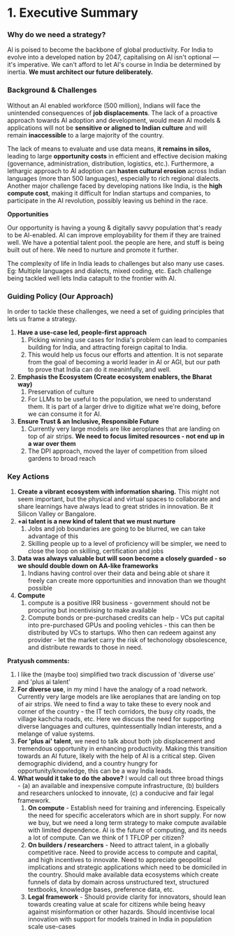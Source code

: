 # 1. Executive Summary

### **Why do we need a strategy?**

Al is poised to become the backbone of global productivity. For India to evolve into a developed nation by 2047, capitalising on Al isn't optional —it's imperative. We can't afford to let Al's course in India be determined by inertia. **We must architect our future deliberately.**



### **Background & Challenges**

Without an AI enabled workforce (500 million), Indians will face the unintended consequences of **job displacements**. The lack of a proactive approach towards AI adoption and development, would mean AI models & applications will not be **sensitive or aligned to Indian culture** and will remain **inaccessible** to a large majority of the country.

The lack of means to evaluate and use data means, **it remains in silos,** leading to large **opportunity costs** in efficient and effective decision making (governance, administration, distribution, logistics, etc.). Furthermore, a lethargic approach to AI adoption can **hasten cultural erosion** across Indian languages (more than 500 languages), especially to rich regional dialects. Another major challenge faced by developing nations like India, is the **high compute cost**, making it difficult for Indian startups and companies, to participate in the AI revolution, possibly leaving us behind in the race.



**Opportunities**

Our opportunity is having a young & digitally savvy population that's ready to be AI-enabled. AI can improve employability for them if they are trained well. We have a potential talent pool. the people are here, and stuff is being built out of here. We need to nurture and promote it further.

The complexity of life in India leads to challenges but also many use cases. Eg: Multiple languages and dialects, mixed coding, etc. Each challenge being tackled well lets India catapult to the frontier with AI.



### **Guiding Policy (Our Approach)**

In order to tackle these challenges, we need a set of guiding principles that lets us frame a strategy.&#x20;

1. **Have a use-case led, people-first approach**
   1. Picking winning use cases for India's problem can lead to companies building for India, and attracting foreign capital to India.
   2. &#x20;This would help us focus our efforts and attention. It is not separate from the goal of becoming a world leader in AI or AGI, but our path to prove that India can do it meaninfully, and well.
2. **Emphasis the Ecosystem (Create ecosystem enablers, the Bharat way)**
   1. Preservation of culture
   2. For LLMs to be useful to the population, we need to understand them. It is part of a larger drive to digitize what we're doing, before we can consume it for AI.
3. **Ensure Trust & an Inclusive, Responsible Future**
   1. Currently very large models are like aeroplanes that are landing on top of air strips. **We need to focus limited resources - not end up in a war over them**
   2. The DPI approach, moved the layer of competition from siloed gardens to broad reach





### **Key Actions**

1. **Create a vibrant ecosystem with information sharing.** This might not seem important, but the physical and virtual spaces to collaborate and share learnings have always lead to great strides in innovation. Be it Silicon Valley or Bangalore.
2. **+ai talent is a new kind of talent that we must nurture**
   1. Jobs and job boundaries are going to be blurred, we can take advantage of this
   2. Skilling people up to a level of proficiency will be simpler, we need to close the loop on skilling, certification and jobs
3. **Data was always valuable but will soon become a closely guarded - so we should double down on AA-like frameworks**
   1. Indians having control over their data and being able ot share it freely can create more opportunities and innovation than we thought possible
4. **Compute**
   1. compute is a positive IRR business - government should not be procuring but incentivising to make available
   2. Compute bonds or pre-purchased credits can help - VCs put capital into pre-purchased GPUs and pooling vehicles - this can then be distributed by VCs to startups. Who then can redeem against any provider - let the market carry the risk of techonology obsolescence, and distribute rewards to those in need.



**Pratyush comments:**&#x20;

1. I like the (maybe too) simplified two track discussion of 'diverse use' and 'plus ai talent'
2. **For diverse use**, in my mind I have the analogy of a road network. Currently very large models are like aeroplanes that are landing on top of air strips. We need to find a way to take these to every nook and corner of the country - the IT tech corridors, the busy city roads, the village kachcha roads, etc. Here we discuss the need for supporting diverse languages and cultures, quintessentially Indian interests, and a melange of value systems.&#x20;
3. **For 'plus ai' talent**, we need to talk about both job displacement and tremendous opportunity in enhancing productivity. Making this transition towards an AI future, likely with the help of AI is a critical step. Given demographic dividend, and a country hungry for opportunity/knowledge, this can be a way India leads.
4. **What would it take to do the above?** I would call out three broad things - (a) an available and inexpensive compute infrastructure, (b) builders and researchers unlocked to innovate, (c) a conducive and fair legal framework.
   1. **On compute** - Establish need for training and inferencing. Espeically the need for specific accelerators which are in short supply. For now we buy, but we need a long term strategy to make compute available with limited dependence. AI is the future of computing, and its needs a lot of compute. Can we think of 1 TFLOP per citizen?
   2. **On builders / researchers** - Need to attract talent, in a globally competitive race. Need to provide access to compute and capital, and high incentives to innovate. Need to appreciate geopolitical implications and strategic applications which need to be domiciled in the country. Should make available data ecosystems which create funnels of data by domain across unstructured text, structured textbooks, knowledge bases, preference data, etc.
   3. **Legal framework** - Should provide clarity for innovators, should lean towards creating value at scale for citizens while being heavy against misinformation or other hazards. Should incentivise local innovation with support for models trained in India in population scale use-cases&#x20;




